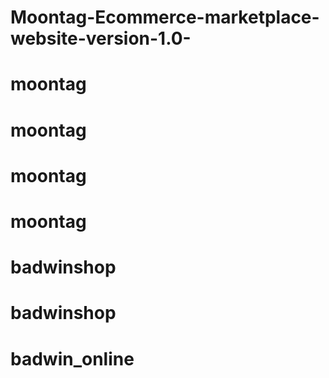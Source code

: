 # Moontag-Ecommerce-marketplace-website-version-1.0-
# moontag
# moontag
# moontag
# moontag
# badwinshop
# badwinshop
# badwin_online
